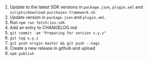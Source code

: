 1. Update to the latest SDK versions in `package.json`, `plugin.xml` and `scripts/download-purchases-framework.sh`
1. Update version in `package.json` and `plugin.xml`.
1. Run `npm run fetch:ios:sdk`
1. Add an entry to CHANGELOG.md
1. `git commit -am "Preparing for version x.y.z"`
1. `git tag x.y.z`
1. `git push origin master && git push --tags`
1. Create a new release in github and upload
1. `npm publish`
